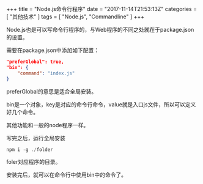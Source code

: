 +++
title = "Node.js命令行程序"
date = "2017-11-14T21:53:13Z"
categories = [
    "其他技术"
]
tags = [
    "Node.js",
    "Commandline"
]
+++

Node.js也是可以写命令行程序的，与Web程序的不同之处就在于package.json的设置。

需要在package.json中添加如下配置：
<!--more-->

```json
"preferGlobal": true,
"bin": {
    "command": "index.js"
}
```

preferGlobal的意思是适合全局安装。

bin是一个对象，key是对应的命令行命令，value就是入口js文件，所以可以定义好几个命令。

其他功能和一般的node程序一样。

写完之后，运行全局安装

```javascript
npm i -g ./folder
```

foler对应程序的目录。

安装完后，就可以在命令行中使用bin中的命令了。
